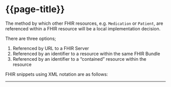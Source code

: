 # {{page-title}}

The method by which other FHIR resources, e.g. `Medication` or `Patient`, are referenced within a FHIR resource will be a local implementation decision.

There are three options;

1. Referenced by URL to a FHIR Server
2. Referenced by an identifier to a resource within the same FHIR Bundle
3. Referenced by an identifier to a “contained” resource within the resource

FHIR snippets using XML notation are as follows:

---